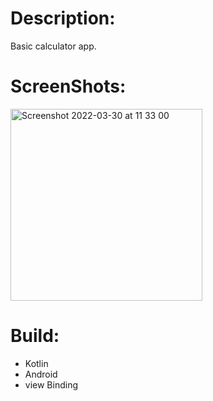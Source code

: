 
# Description:

Basic calculator app. 

# ScreenShots:

<img width="307" alt="Screenshot 2022-03-30 at 11 33 00" src="https://user-images.githubusercontent.com/94018886/160812170-cd051a96-f364-406c-a146-3691dca95923.png">

# Build:

- Kotlin
- Android
- view Binding


